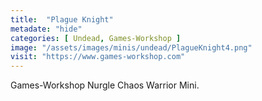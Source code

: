 ```yaml
---
title:  "Plague Knight"
metadate: "hide"
categories: [ Undead, Games-Workshop ]
image: "/assets/images/minis/undead/PlagueKnight4.png"
visit: "https://www.games-workshop.com"
---
```

Games-Workshop Nurgle Chaos Warrior Mini. 
